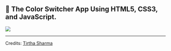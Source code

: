 ## 🥷 The Color Switcher App Using HTML5, CSS3, and JavaScript.

<img src="https://github.com/genze121/Color-Switcher-App/assets/45147588/cdf9694a-56d3-46a8-92a9-51ff0fce1d60"/>

---

Credits: [Tirtha Sharma](https://github.com/genze121 "Tirtha Sharma")
